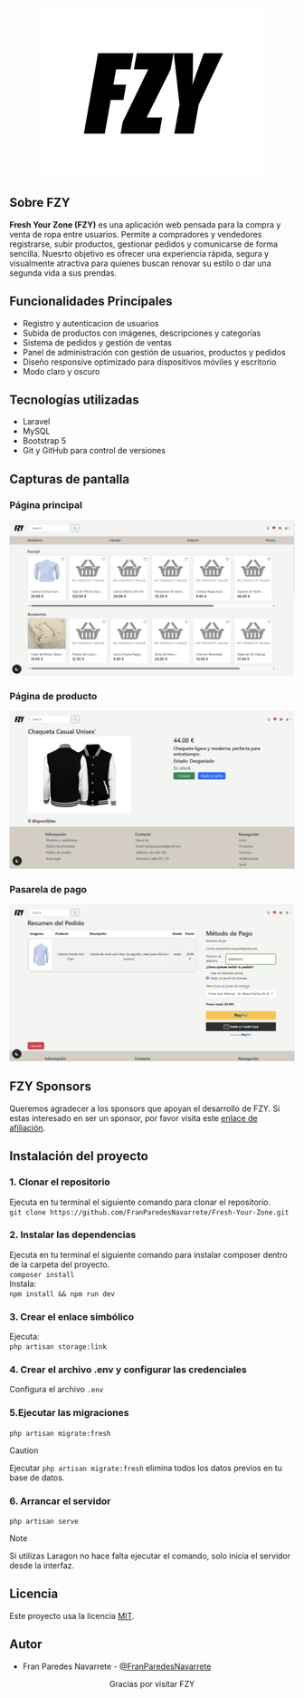 <p align="center"><img src="public/assets/images/logo/fzy-logo-dark.png" width="400" alt="FZY Logo"></p>

## Sobre FZY

**Fresh Your Zone (FZY)** es una aplicación web pensada para la compra y venta de ropa entre usuarios. Permite a compradores y vendedores registrarse, subir productos, gestionar pedidos y comunicarse de forma sencilla. Nuesrto objetivo es ofrecer una experiencia rápida, segura y visualmente atractiva para quienes buscan renovar su estilo o dar una segunda vida a sus prendas.

## Funcionalidades Principales
- Registro y autenticacion de usuarios 
- Subida de productos con imágenes, descripciones y categorías
- Sistema de pedidos y gestión de ventas
- Panel de administración con gestión de usuarios, productos y pedidos
- Diseño responsive optimizado para dispositivos móviles y escritorio
- Modo claro y oscuro 

## Tecnologías utilizadas
- Laravel
- MySQL
- Bootstrap 5
- Git y  GitHub para control de versiones

## Capturas de pantalla
 ### Página principal
 ![Index](public/assets/images/screenshots/index.png)

 ### Página de producto
 ![Product](public/assets/images/screenshots/product-details.png)

 ### Pasarela de pago
 ![Payment gateway](public/assets/images/screenshots/paymen-gateway.png)

## FZY Sponsors
Queremos agradecer a los sponsors que apoyan el desarrollo de FZY. Si estas interesado en ser un sponsor, por favor visita este [enlace de afiliación](https://www.google.com/url?sa=i&url=https%3A%2F%2Fx.com%2FDefensaAnimalZA%2Fstatus%2F1450733997156360194&psig=AOvVaw2n66AvogwpcA9r8J4LHViI&ust=1748433841333000&source=images&cd=vfe&opi=89978449&ved=0CBQQjRxqFwoTCOD_-uHNw40DFQAAAAAdAAAAABAE).

## Instalación del proyecto
 ### 1. Clonar el repositorio
 Ejecuta en tu terminal el siguiente comando para clonar el repositorio.<br>
 `git clone https://github.com/FranParedesNavarrete/Fresh-Your-Zone.git`

 ### 2. Instalar las dependencias
 Ejecuta en tu terminal el siguiente comando para instalar composer dentro de la carpeta del proyecto.<br>
 `composer install`<br>
 Instala: <br>
 `npm install && npm run dev`

 ### 3. Crear el enlace simbólico
 Ejecuta: <br>
 `php artisan storage:link`

 ### 4. Crear el archivo .env y configurar las credenciales
 Configura el archivo `.env`

 ### 5.Ejecutar las migraciones
 `php artisan migrate:fresh`
 > [!CAUTION]
 > Ejecutar `php artisan migrate:fresh` elimina todos los datos previos en tu base de datos.

 ### 6. Arrancar el servidor
 `php artisan serve`<br>
 > [!NOTE]
 > Si utilizas Laragon no hace falta ejecutar el comando, solo inicia el servidor desde la interfaz.

## Licencia
Este proyecto usa la licencia [MIT](https://opensource.org/licenses/MIT).

## Autor
- Fran Paredes Navarrete - [@FranParedesNavarrete](https://github.com/FranParedesNavarrete)

<p align="center">Gracias por visitar FZY</p> 